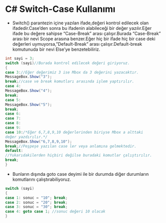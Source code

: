 # C# Switch-Case Kullanımı
- Switch() parantezin içine yazılan ifade,değeri kontrol edilecek olan ifadedir.Case’den sonra bu ifadenin alabileceği bir değer yazılır.Eğer ifade bu değere sahipse “Case-Break” arası çalışır.Burada “Case-Break” arası bir nevi Scope arasına benzer.Eğer hiç bir ifade hiç bir case deki değerleri uymuyorsa,”Default-Break” arası çalışır.Default-break komutunuda bir nevi Else’ye benzetebiliriz.

```C#
int sayi = 3;
switch (sayi)//Burada kontrol edilecek değeri giriyoruz.
{
case 3://Eğer değerimiz 3 ise Mbox da 3 değerini yazacaktır.
MessageBox.Show("3");
break;//case ve break komutları arasında işlem yaptırılır.
case 4:
MessageBox.Show("4");
break;
case 5:
MessageBox.Show("5");
break;
case 6:
case 7:
case 8:
case 9:
case 10:/*Eğer 6,7,8,9,10 değerlerinden biriyse Mbox a alttaki
değer yazdırılır.*/
MessageBox.Show("6,7,8,9,10");
break;//Peşpeşe yazılan case ler veya anlamına gelmektedir.
default:
//Yukarıdakilerden hiçbiri değilse buradaki komutlar çalıştırılır.
break;
}
```

- Bunların dışında goto case deyimi ile bir durumda diğer durumların komutlarını çalıştırabiliyoruz.

```C#
switch (sayi)
{
case 1: sonuc = "10"; break;
case 2: sonuc = "20"; break;
case 3: sonuc = "30"; break;
case 4: goto case 1; //sonuc değeri 10 olacak
}
```